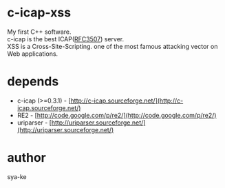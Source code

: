 c-icap-xss
==========
My first C++ software.  
c-icap is the best ICAP([RFC3507](http://www.measurement-factory.com/std/icap/)) server.  
XSS is a Cross-Site-Scripting. one of the most famous attacking vector on Web applications.

depends
==========
- c-icap (>=0.3.1) - [http://c-icap.sourceforge.net/](http://c-icap.sourceforge.net/)
- RE2 - [http://code.google.com/p/re2/](http://code.google.com/p/re2/)
- uriparser - [http://uriparser.sourceforge.net/](http://uriparser.sourceforge.net/)

author
==========
sya-ke
